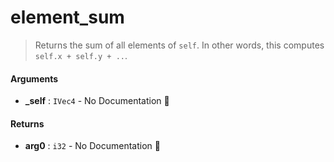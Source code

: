 # element\_sum

>  Returns the sum of all elements of `self`.
>  In other words, this computes `self.x + self.y + ..`.

#### Arguments

- **\_self** : `IVec4` \- No Documentation 🚧

#### Returns

- **arg0** : `i32` \- No Documentation 🚧